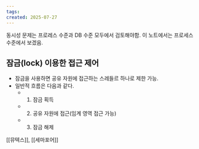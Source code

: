```yaml
---
tags: 
created: 2025-07-27
---
```

동시성 문제는 프로레스 수준과 DB 수준 모두에서 검토해야함. 이 노트에서는 프로세스 수준에서 보겠음.

## 잠금(lock) 이용한 접근 제어
- 잠금을 사용하면 공유 자원에 접근하는 스레들르 하나로 제한 가능.
- 일반적 흐름은 다음과 같다.
	- 1. 잠금 획득
	- 2. 공유 자원에 접근(임계 영역 접근 가능)
	- 3. 잠금 해제

[[뮤텍스]], [[세마포어]]